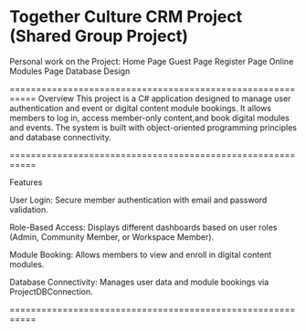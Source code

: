# Together Culture CRM Project (Shared Group Project)

Personal work on the Project:
Home Page
Guest Page
Register Page
Online Modules Page
Database Design

===========================================================
Overview
This project is a C# application designed to manage user authentication and event or digital content module bookings.
It allows members to log in, access member-only content,and book digital modules and events.
The system is built with object-oriented programming principles and database connectivity.

===========================================================

Features

User Login: Secure member authentication with email and password validation.

Role-Based Access: Displays different dashboards based on user roles (Admin, Community Member, or Workspace Member).

Module Booking: Allows members to view and enroll in digital content modules.

Database Connectivity: Manages user data and module bookings via ProjectDBConnection.

===========================================================


